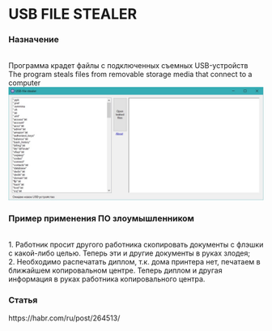<h1>USB FILE STEALER</h1>
<h3>Назначение</h3>
<br>Программа крадет файлы с подключенных съемных USB-устройств
<br>The program steals files from removable storage media that connect to a computer
<img src='https://raw.githubusercontent.com/sergiomarotco/USB-file_Stealer/master/Screen.jpg' />
<h3>Пример применения ПО злоумышленником</h3>
<br>1. Работник просит другого работника скопировать документы с флэшки с какой-либо целью. Теперь эти и другие документы в руках злодея;
<br>2. Необходимо распечатать диплом, т.к. дома принтера нет, печатаем в ближайшем копировальном центре. Теперь диплом и другая информация в руках работника копировального центра.
<h3>Статья</h3>
https://habr.com/ru/post/264513/
